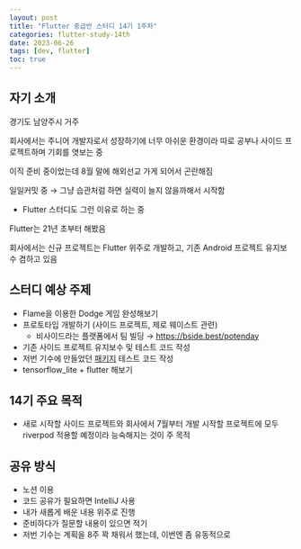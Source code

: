 ```yaml
---
layout: post
title: "Flutter 중급반 스터디 14기 1주차"
categories: flutter-study-14th
date: 2023-06-26
tags: [dev, flutter]
toc: true
---
```


## 자기 소개

경기도 남양주시 거주

회사에서는 주니어 개발자로서 성장하기에 너무 아쉬운 환경이라 따로 공부나 사이드 프로젝트하며 기회를 엿보는 중

이직 준비 중이었는데 8월 말에 해외선교 가게 되어서 곤란해짐

일일커밋 중 → 그냥 습관처럼 하면 실력이 늘지 않을까해서 시작함

- Flutter 스터디도 그런 이유로 하는 중

Flutter는 21년 초부터 해봤음

회사에서는 신규 프로젝트는 Flutter 위주로 개발하고, 기존 Android 프로젝트 유지보수 겸하고 있음

## 스터디 예상 주제

- Flame을 이용한 Dodge 게임 완성해보기
- 프로토타입 개발하기 (사이드 프로젝트, 제로 웨이스트 관련)
    - 비사이드라는 플랫폼에서 팀 빌딩 → https://bside.best/potenday
- 기존 사이드 프로젝트 유지보수 및 테스트 코드 작성
- 저번 기수에 만들었던 [패키지](https://pub.dev/packages/dynamic_image_crop) 테스트 코드 작성
- tensorflow_lite + flutter 해보기

## 14기 주요 목적

- 새로 시작할 사이드 프로젝트와 회사에서 7월부터 개발 시작할 프로젝트에 모두 riverpod 적용할 예정이라 능숙해지는 것이 주 목적

## 공유 방식

- 노션 이용
- 코드 공유가 필요하면 IntelliJ 사용
- 내가 새롭게 배운 내용 위주로 진행
- 준비하다가 질문할 내용이 있으면 적기
- 저번 기수는 계획을 8주 꽉 채워서 했는데, 이번엔 좀 유동적으로